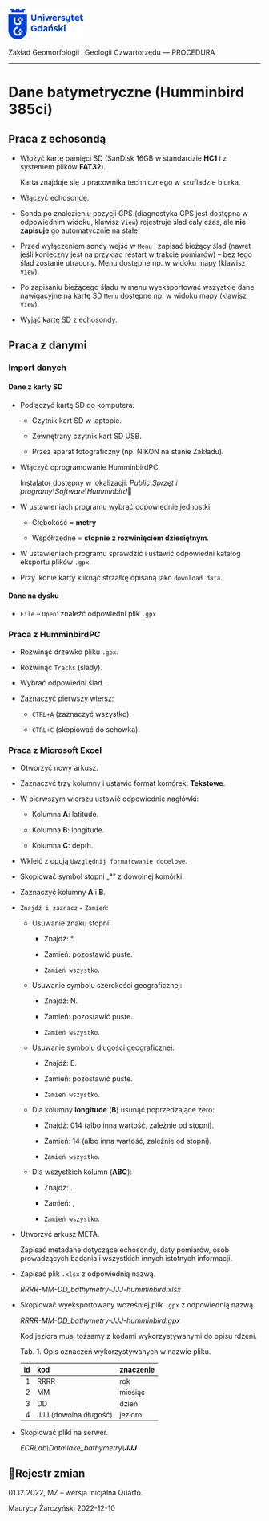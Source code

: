 
<div fig-alt="Logo: Uniwersytet Gdański" fig-align="left">

[<img src="images/log-ug_pl.png" width="150" />](https://geomorfologia.ug.edu.pl)

</div>

Zakład Geomorfologii i Geologii Czwartorzędu — PROCEDURA

------------------------------------------------------------------------

# Dane batymetryczne (Humminbird 385ci)

## Praca z echosondą

- Włożyć kartę pamięci SD (SanDisk 16GB w standardzie **HC1** i z
  systemem plików **FAT32**).

  Karta znajduje się u pracownika technicznego w szufladzie biurka.

- Włączyć echosondę.

- Sonda po znalezieniu pozycji GPS (diagnostyka GPS jest dostępna w
  odpowiednim widoku, klawisz `View`) rejestruje ślad cały czas, ale
  **nie zapisuje** go automatycznie na stałe.

- Przed wyłączeniem sondy wejść w `Menu` i zapisać bieżący ślad (nawet
  jeśli konieczny jest na przykład restart w trakcie pomiarów) – bez
  tego ślad zostanie utracony. Menu dostępne np. w widoku mapy (klawisz
  `View`).

- Po zapisaniu bieżącego śladu w menu wyeksportować wszystkie dane
  nawigacyjne na kartę SD `Menu` dostępne np. w widoku mapy (klawisz
  `View`).

- Wyjąć kartę SD z echosondy.

## Praca z danymi

### Import danych

#### Dane z karty SD

- Podłączyć kartę SD do komputera:

  - Czytnik kart SD w laptopie.

  - Zewnętrzny czytnik kart SD USB.

  - Przez aparat fotograficzny (np. NIKON na stanie Zakładu).

- Włączyć oprogramowanie HumminbirdPC.

  Instalator dostępny w lokalizacji: *Public\Sprzęt i
  programy\Software\Humminbird*

- W ustawieniach programu wybrać odpowiednie jednostki:

  - Głębokość = **metry**

  - Współrzędne = **stopnie** **z rozwinięciem dziesiętnym**.

- W ustawieniach programu sprawdzić i ustawić odpowiedni katalog
  eksportu plików `.gpx`.

- Przy ikonie karty kliknąć strzałkę opisaną jako `download data`.

#### Dane na dysku

- `File` – `Open`: znaleźć odpowiedni plik `.gpx`

### Praca z HumminbirdPC

- Rozwinąć drzewko pliku `.gpx`.

- Rozwinąć `Tracks` (ślady).

- Wybrać odpowiedni ślad.

- Zaznaczyć pierwszy wiersz:

  - `CTRL+A` (zaznaczyć wszystko).

  - `CTRL+C` (skopiować do schowka).

### Praca z Microsoft Excel

- Otworzyć nowy arkusz.

- Zaznaczyć trzy kolumny i ustawić format komórek: **Tekstowe**.

- W pierwszym wierszu ustawić odpowiednie nagłówki:

  - Kolumna **A**: latitude.

  - Kolumna **B**: longitude.

  - Kolumna **C**: depth.

- Wkleić z opcją `Uwzględnij formatowanie docelowe`.

- Skopiować symbol stopni „**°**” z dowolnej komórki.

- Zaznaczyć kolumny **A** i **B**.

- `Znajdź i zaznacz` - `Zamień`:

  - Usuwanie znaku stopni:

    - Znajdź: °.

    - Zamień: pozostawić puste.

    - `Zamień wszystko`.

  - Usuwanie symbolu szerokości geograficznej:

    - Znajdź: N.

    - Zamień: pozostawić puste.

    - `Zamień wszystko`.

  - Usuwanie symbolu długości geograficznej:

    - Znajdź: E.

    - Zamień: pozostawić puste.

    - `Zamień wszystko`.

  - Dla kolumny **longitude** (**B**) usunąć poprzedzające zero:

    - Znajdź: 014 (albo inna wartość, zależnie od stopni).

    - Zamień: 14 (albo inna wartość, zależnie od stopni).

    - `Zamień wszystko`.

  - Dla wszystkich kolumn (**ABC**):

    - Znajdź: .

    - Zamień: ,

    - `Zamień wszystko`.

- Utworzyć arkusz META.

  Zapisać metadane dotyczące echosondy, daty pomiarów, osób prowadzących
  badania i wszystkich innych istotnych informacji.

- Zapisać plik `.xlsx` z odpowiednią nazwą.

  *RRRR-MM-DD_bathymetry-JJJ-humminbird.xlsx*

- Skopiować wyeksportowany wcześniej plik `.gpx` z odpowiednią nazwą.

  *RRRR-MM-DD_bathymetry-JJJ-humminbird.gpx*

  Kod jeziora musi tożsamy z kodami wykorzystywanymi do opisu rdzeni.

  Tab. 1. Opis oznaczeń wykorzystywanych w nazwie pliku.

  |  id | kod                   | znaczenie |
  |----:|-----------------------|-----------|
  |   1 | RRRR                  | rok       |
  |   2 | MM                    | miesiąc   |
  |   3 | DD                    | dzień     |
  |   4 | JJJ (dowolna długość) | jezioro   |

- Skopiować pliki na serwer.

  *ECRLab\Data\lake_bathymetry\\**JJJ***

## Rejestr zmian

01.12.2022, MZ – wersja inicjalna Quarto.

Maurycy Żarczyński 2022-12-10
